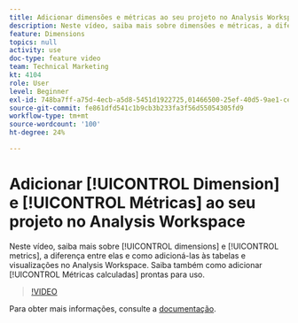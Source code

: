 ```yaml
---
title: Adicionar dimensões e métricas ao seu projeto no Analysis Workspace
description: Neste vídeo, saiba mais sobre dimensões e métricas, a diferença entre elas e como adicioná-las às tabelas e visualizações no Analysis Workspace. Saiba também como adicionar métricas calculadas prontas para uso.
feature: Dimensions
topics: null
activity: use
doc-type: feature video
team: Technical Marketing
kt: 4104
role: User
level: Beginner
exl-id: 748ba7ff-a75d-4ecb-a5d8-5451d1922725,01466500-25ef-40d5-9ae1-ce1e0e92b0b5,01466500-25ef-40d5-9ae1-ce1e0e92b0b5,748ba7ff-a75d-4ecb-a5d8-5451d1922725
source-git-commit: fe861dfd541c1b9cb3b233fa3f56d55054305fd9
workflow-type: tm+mt
source-wordcount: '100'
ht-degree: 24%

---
```


# Adicionar [!UICONTROL Dimension] e [!UICONTROL Métricas] ao seu projeto no Analysis Workspace

Neste vídeo, saiba mais sobre [!UICONTROL dimensions] e [!UICONTROL metrics], a diferença entre elas e como adicioná-las às tabelas e visualizações no Analysis Workspace. Saiba também como adicionar [!UICONTROL Métricas calculadas] prontas para uso.

>[!VIDEO](https://video.tv.adobe.com/v/30606/?quality=12)

Para obter mais informações, consulte a [documentação](https://experienceleague.adobe.com/docs/analytics/analyze/analysis-workspace/components/analysis-workspace-components.html?lang=pt-BR).
